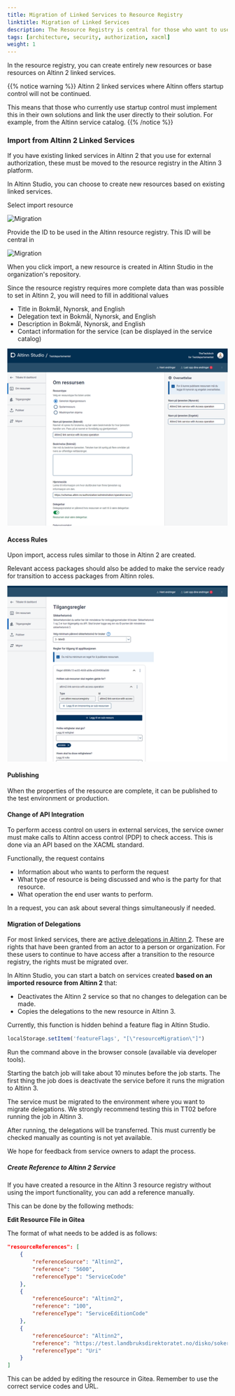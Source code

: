 ```yaml
---
title: Migration of Linked Services to Resource Registry
linktitle: Migration of Linked Services
description: The Resource Registry is central for those who want to use Altinn authorization for access control and management for services they operate outside of Altinn.
tags: [architecture, security, authorization, xacml]
weight: 1
---
```


In the resource registry, you can create entirely new resources or base resources on Altinn 2 linked services.

{{% notice warning %}}
Altinn 2 linked services where Altinn offers startup control will not be continued.

This means that those who currently use startup control must implement this in their own solutions and link the user directly to their solution. For example, from the Altinn service catalog.
{{% /notice %}}

### Import from Altinn 2 Linked Services

If you have existing linked services in Altinn 2 that you use for external authorization, these must be moved to the resource registry in the Altinn 3 platform.

In Altinn Studio, you can choose to create new resources based on existing linked services.

Select import resource

![Migration](/authorization/what-do-you-get/resourceregistry/migration/migrationstep1.png "Migration")

Provide the ID to be used in the Altinn resource registry. This ID will be central in

![Migration](/authorization/what-do-you-get/resourceregistry/migration/migrationstep2.png "Migration")

When you click import, a new resource is created in Altinn Studio in the organization's repository.

Since the resource registry requires more complete data than was possible to set in Altinn 2, you will need to fill in additional values

- Title in Bokmål, Nynorsk, and English
- Delegation text in Bokmål, Nynorsk, and English
- Description in Bokmål, Nynorsk, and English
- Contact information for the service (can be displayed in the service catalog)

![Migration](migrationstep3.png "Migration")

#### Access Rules

Upon import, access rules similar to those in Altinn 2 are created.

Relevant access packages should also be added to make the service ready for transition to access packages from Altinn roles.

![Migration](migrationstep4.png "Migration")

#### Publishing

When the properties of the resource are complete, it can be published to the test environment or production.

#### Change of API Integration

To perform access control on users in external services, the service owner must make calls to Altinn access control (PDP) to check access.
This is done via an API based on the XACML standard.

Functionally, the request contains

- Information about who wants to perform the request
- What type of resource is being discussed and who is the party for that resource.
- What operation the end user wants to perform.

In a request, you can ask about several things simultaneously if needed.

#### Migration of Delegations

For most linked services, there are [active delegations in Altinn 2](https://github.com/Altinn/altinn-access-management/issues/579). These are rights that have been granted from an actor to a person or organization. For these users to continue to have access after a transition to the resource registry, the rights must be migrated over.

In Altinn Studio, you can start a batch on services created **based on an imported resource from Altinn 2** that:

- Deactivates the Altinn 2 service so that no changes to delegation can be made.
- Copies the delegations to the new resource in Altinn 3.

Currently, this function is hidden behind a feature flag in Altinn Studio.

```javascript
localStorage.setItem('featureFlags', "[\"resourceMigration\"]")
```

Run the command above in the browser console (available via developer tools).

Starting the batch job will take about 10 minutes before the job starts. The first thing the job does is deactivate the service before it runs the migration to Altinn 3.

The service must be migrated to the environment where you want to migrate delegations. We strongly recommend testing this in TT02 before running the job in Altinn 3.

After running, the delegations will be transferred. This must currently be checked manually as counting is not yet available.

We hope for feedback from service owners to adapt the process.

##### Create Reference to Altinn 2 Service

If you have created a resource in the Altinn 3 resource registry without using the import functionality, you can add a reference manually.

This can be done by the following methods:

**Edit Resource File in Gitea**

The format of what needs to be added is as follows:

```json
"resourceReferences": [
    {
        "referenceSource": "Altinn2",
        "reference": "5600",
        "referenceType": "ServiceCode"
    },
    {
        "referenceSource": "Altinn2",
        "reference": "100",
        "referenceType": "ServiceEditionCode"
    },
    {
        "referenceSource": "Altinn2",
        "reference": "https://test.landbruksdirektoratet.no/disko/soker",
        "referenceType": "Uri"
    }
]
```

This can be added by editing the resource in Gitea. Remember to use the correct service codes and URL.
